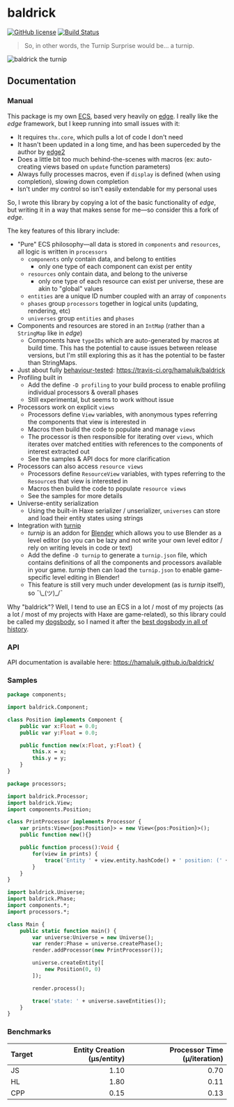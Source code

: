 # baldrick
[![GitHub license](https://img.shields.io/badge/license-Apache%202-blue.svg?style=flat-square)](https://raw.githubusercontent.com/hamaluik/baldrick/master/LICENSE) [![Build Status](https://img.shields.io/travis/hamaluik/baldrick.svg?style=flat-square)](https://travis-ci.org/hamaluik/baldrick)

> So, in other words, the Turnip Surprise would be… a turnip.

![baldrick the turnip](https://i.imgur.com/Zo6jWUd.gif)

## Documentation

### Manual

This package is my own [ECS](http://gameprogrammingpatterns.com/component.html), based very heavily on [edge](https://github.com/fponticelli/edge). I really like the _edge_ framework, but I keep running into small issues with it:

* It requires `thx.core`, which pulls a lot of code I don't need
* It hasn't been updated in a long time, and has been superceded by the author by [edge2](https://github.com/fponticelli/edge2)
* Does a little bit too much behind-the-scenes with macros (ex: auto-creating views based on `update` function parameters)
* Always fully processes macros, even if `display` is defined (when using completion), slowing down completion
* Isn't under my control so isn't easily extendable for my personal uses

So, I wrote this library by copying a lot of the basic functionality of _edge_, but writing it in a way that makes sense for me—so consider this a fork of _edge_.

The key features of this library include:

* "Pure" ECS philosophy—all data is stored in `components` and `resources`, all logic is written in `processors`
  * `components` only contain data, and belong to entities
    * only one type of each component can exist per entity
  * `resources` only contain data, and belong to the universe
    * only one type of each resource can exist per universe, these are akin to "global" values
  * `entities` are a unique ID number coupled with an array of `components`
  * `phases` group `processors` together in logical units (updating, rendering, etc)
  * `universes` group `entities` and `phases`
* Components and resources are stored in an `IntMap` (rather than a `StringMap` like in _edge_)
  * Components have `typeIDs` which are auto-generated by macros at build time. This has the potential to cause issues between release versions, but I'm still exploring this as it has the potential to be faster than StringMaps.
* Just about fully [behaviour-tested](https://en.wikipedia.org/wiki/Behavior-driven_development): https://travis-ci.org/hamaluik/baldrick
* Profiling built in
  * Add the define `-D profiling` to your build process to enable profiling individual processors & overall phases
  * Still experimental, but seems to work without issue
* Processors work on explicit `views`
  * Processors define `View` variables, with anonymous types referring the components that view is interested in
  * Macros then build the code to populate and manage `views`
  * The processor is then responsible for iterating over `views`, which iterates over matched entities with references to the components of interest extracted out
  * See the samples & API docs for more clarification
* Processors can also access `resource views`
  * Processors define `ResourceView` variables, with types referring to the `Resource`s that view is interested in
  * Macros then build the code to populate `resource views`
  * See the samples for more details
* Universe-entity serialization
  * Using the built-in Haxe serializer / unserializer, `universes` can store and load their entity states using strings
* Integration with [turnip](https://github.com/hamaluik/turnip)
  * _turnip_ is an addon for [Blender](https://www.blender.org/) which allows you to use Blender as a level editor (so you can be lazy and not write your own level editor / rely on writing levels in code or text)
  * Add the define `-D turnip` to generate a `turnip.json` file, which contains definitions of all the components and processors available in your game. _turnip_ then can load the `turnip.json` to enable game-specific level editing in Blender!
  * This feature is still very much under development (as is _turnip_ itself), so ¯\\\_(ツ)\_/¯

Why "baldrick"? Well, I tend to use an ECS in a lot / most of my projects (as a lot / most of my projects with Haxe are game-related), so this library could be called my [dogsbody](https://en.wikipedia.org/wiki/Dogsbody), so I named it after the [best dogsbody in all of history](https://en.wikipedia.org/wiki/Baldrick).

### API

API documentation is available here: https://hamaluik.github.io/baldrick/

### Samples

```haxe
package components;

import baldrick.Component;

class Position implements Component {
    public var x:Float = 0.0;
    public var y:Float = 0.0;

    public function new(x:Float, y:Float) {
        this.x = x;
        this.y = y;
    }
}
```

```haxe
package processors;

import baldrick.Processor;
import baldrick.View;
import components.Position;

class PrintProcessor implements Processor {
    var prints:View<{pos:Position}> = new View<{pos:Position}>();
    public function new(){}

    public function process():Void {
        for(view in prints) {
            trace('Entity ' + view.entity.hashCode() + ' position: (' + view.data.pos.x + ', ' + view.data.pos.y + ')');
        }
    }
}
```

```haxe
import baldrick.Universe;
import baldrick.Phase;
import components.*;
import processors.*;

class Main {
    public static function main() {
        var universe:Universe = new Universe();
        var render:Phase = universe.createPhase();
        render.addProcessor(new PrintProcessor());

        universe.createEntity([
            new Position(0, 0)
        ]);

        render.process();

        trace('state: ' + universe.saveEntities());
    }
}
```

### Benchmarks

| Target | Entity Creation (µs/entity) | Processor Time (µ/iteration) |
|--------|----------------------------:|-----------------------------:|
| JS     |                        1.10 |                         0.70 |
| HL     |                        1.80 |                         0.11 |
| CPP    |                        0.15 |                         0.13 |
